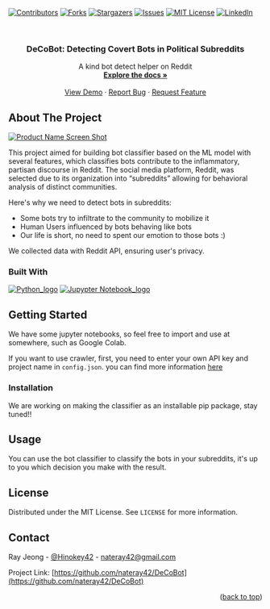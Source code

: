 <a name="readme-top"></a>
<!--
*** Thanks for checking out the Best-README-Template. If you have a suggestion
*** that would make this better, please fork the repo and create a pull request
*** or simply open an issue with the tag "enhancement".
*** Don't forget to give the project a star!
*** Thanks again! Now go create something AMAZING! :D
-->



<!-- PROJECT SHIELDS -->
<!--
*** I'm using markdown "reference style" links for readability.
*** Reference links are enclosed in brackets [ ] instead of parentheses ( ).
*** See the bottom of this document for the declaration of the reference variables
*** for contributors-url, forks-url, etc. This is an optional, concise syntax you may use.
*** https://www.markdownguide.org/basic-syntax/#reference-style-links
-->
[![Contributors][contributors-shield]][contributors-url] [![Forks][forks-shield]][forks-url] [![Stargazers][stars-shield]][stars-url] [![Issues][issues-shield]][issues-url] [![MIT License][license-shield]][license-url] [![LinkedIn][linkedin-shield]][linkedin-url]



<!-- PROJECT LOGO -->
<br />
<div align="center">
  <!-- <a href="https://github.com/nateray42/DeCoBot">
    <img src="images/logo.png" alt="Logo" width="80" height="80">
  </a> -->

  <h3 align="center">DeCoBot: Detecting Covert Bots in Political Subreddits</h3>

  <p align="center">
    A kind bot detect helper on Reddit
    <br />
    <a href="https://github.com/nateray42/DeCoBot"><strong>Explore the docs »</strong></a>
    <br />
    <br />
    <a href="https://ptcd.cargo.site/DeCoBot">View Demo</a>
    ·
    <a href="https://github.com/nateray42/DeCoBot/issues">Report Bug</a>
    ·
    <a href="https://github.com/nateray42/DeCoBot/issues">Request Feature</a>
  </p>
</div>



<!-- TABLE OF CONTENTS -->
<!-- <details>
  <summary>Table of Contents</summary>
  <ol>
    <li>
      <a href="#about-the-project">About The Project</a>
      <ul>
        <li><a href="#built-with">Built With</a></li>
      </ul>
    </li>
    <li>
      <a href="#getting-started">Getting Started</a>
      <ul>
        <li><a href="#prerequisites">Prerequisites</a></li>
        <li><a href="#installation">Installation</a></li>
      </ul>
    </li>
    <li><a href="#usage">Usage</a></li>
    <li><a href="#roadmap">Roadmap</a></li>
    <li><a href="#contributing">Contributing</a></li>
    <li><a href="#license">License</a></li>
    <li><a href="#contact">Contact</a></li>
    <li><a href="#acknowledgments">Acknowledgments</a></li>
  </ol>
</details> -->



<!-- ABOUT THE PROJECT -->
## About The Project

[![Product Name Screen Shot][product-screenshot]](https://imgur.com/qdY14Ui)

This project aimed for building bot classifier based on the ML model with several features, which classifies bots contribute to the inflammatory, partisan discourse in Reddit. The social media platform, Reddit, was selected due to its organization into “subreddits” allowing for behavioral analysis of distinct communities.


Here's why we need to detect bots in subreddits:
* Some bots try to infiltrate to the community to mobilize it
* Human Users influenced by bots behaving like bots
* Our life is short, no need to spent our emotion to those bots :)

We collected data with Reddit API, ensuring user's privacy.

<!-- <p align="right">(<a href="#readme-top">back to top</a>)</p> -->



### Built With

<!-- This section should list any major frameworks/libraries used to bootstrap your project. Leave any add-ons/plugins for the acknowledgements section. Here are a few examples. -->

[![Python_logo][Python]][Python-url] [![Jupypter Notebook_logo][Jupyter Notebook]][Jupyter-url]

<!-- <p align="right">(<a href="#readme-top">back to top</a>)</p> -->



<!-- GETTING STARTED -->
## Getting Started

We have some jupyter notebooks, so feel free to import and use at somewhere, such as Google Colab.

If you want to use crawler, first, you need to enter your own API key and project name in `config.json`.
you can find more information [here](https://www.reddit.com/dev/api/)

<!-- ### Prerequisites

This is an example of how to list things you need to use the software and how to install them.
* npm
  ```sh
  npm install npm@latest -g
  ``` -->

### Installation

We are working on making the classifier as an installable pip package, stay tuned!!

<!-- 1. Get a free API Key at [https://example.com](https://example.com)
2. Clone the repo
   ```sh
   git clone https://github.com/your_username_/Project-Name.git
   ```
3. Install NPM packages
   ```sh
   npm install
   ```
4. Enter your API in `config.js`
   ```js
   const API_KEY = 'ENTER YOUR API';
   ```

<p align="right">(<a href="#readme-top">back to top</a>)</p> -->



<!-- USAGE EXAMPLES -->
## Usage

You can use the bot classifier to classify the bots in your subreddits, it's up to you which decision you make with the result.

<!-- _For more examples, please refer to the [Documentation](https://example.com)_ -->

<!-- <p align="right">(<a href="#readme-top">back to top</a>)</p> -->



<!-- ROADMAP -->
<!-- ## Roadmap

- [x] Add Changelog
- [x] Add back to top links
- [ ] Add Additional Templates w/ Examples
- [ ] Add "components" document to easily copy & paste sections of the readme


See the [open issues](https://github.com/nateray42/DeCoBot/issues) for a full list of proposed features (and known issues).

<p align="right">(<a href="#readme-top">back to top</a>)</p> -->



<!-- CONTRIBUTING -->
<!-- ## Contributing

Contributions are what make the open source community such an amazing place to learn, inspire, and create. Any contributions you make are **greatly appreciated**.

If you have a suggestion that would make this better, please fork the repo and create a pull request. You can also simply open an issue with the tag "enhancement".
Don't forget to give the project a star! Thanks again!

1. Fork the Project
2. Create your Feature Branch (`git checkout -b feature/AmazingFeature`)
3. Commit your Changes (`git commit -m 'Add some AmazingFeature'`)
4. Push to the Branch (`git push origin feature/AmazingFeature`)
5. Open a Pull Request

<p align="right">(<a href="#readme-top">back to top</a>)</p> -->



<!-- LICENSE -->
## License

Distributed under the MIT License. See `LICENSE` for more information.

<!-- <p align="right">(<a href="#readme-top">back to top</a>)</p> -->



<!-- CONTACT -->
## Contact

Ray Jeong - [@Hinokey42](https://twitter.com/Hinokey42) - nateray42@gmail.com

Project Link: [https://github.com/nateray42/DeCoBot](https://github.com/nateray42/DeCoBot)

<p align="right">(<a href="#readme-top">back to top</a>)</p>



<!-- ACKNOWLEDGMENTS -->
<!-- ## Acknowledgments

Use this space to list resources you find helpful and would like to give credit to. I've included a few of my favorites to kick things off!

* [Choose an Open Source License](https://choosealicense.com)
* [GitHub Emoji Cheat Sheet](https://www.webpagefx.com/tools/emoji-cheat-sheet)
* [Malven's Flexbox Cheatsheet](https://flexbox.malven.co/)
* [Malven's Grid Cheatsheet](https://grid.malven.co/)
* [Img Shields](https://shields.io)
* [GitHub Pages](https://pages.github.com)
* [Font Awesome](https://fontawesome.com)
* [React Icons](https://react-icons.github.io/react-icons/search)

<p align="right">(<a href="#readme-top">back to top</a>)</p> -->



<!-- MARKDOWN LINKS & IMAGES -->
<!-- https://www.markdownguide.org/basic-syntax/#reference-style-links -->
[contributors-shield]: https://img.shields.io/github/contributors/nateray42/DeCoBot.svg?style=for-the-badge
[contributors-url]: https://github.com/nateray42/DeCoBot/graphs/contributors
[forks-shield]: https://img.shields.io/github/forks/nateray42/DeCoBot.svg?style=for-the-badge
[forks-url]: https://github.com/nateray42/DeCoBot/network/members
[stars-shield]: https://img.shields.io/github/stars/nateray42/DeCoBot.svg?style=for-the-badge
[stars-url]: https://github.com/nateray42/DeCoBot/stargazers
[issues-shield]: https://img.shields.io/github/issues/nateray42/DeCoBot.svg?style=for-the-badge
[issues-url]: https://github.com/nateray42/DeCoBot/issues
[license-shield]: https://img.shields.io/github/license/nateray42/DeCoBot.svg?style=for-the-badge
[license-url]: https://github.com/nateray42/DeCoBot/blob/main/LICENSE
[linkedin-shield]: https://img.shields.io/badge/-LinkedIn-black.svg?style=for-the-badge&logo=linkedin&colorB=555
[linkedin-url]: https://linkedin.com/in/hinokey
[product-screenshot]: https://i.imgur.com/qdY14Ui.png
[Next.js]: https://img.shields.io/badge/next.js-000000?style=for-the-badge&logo=nextdotjs&logoColor=white
[Next-url]: https://nextjs.org/
[React.js]: https://img.shields.io/badge/React-20232A?style=for-the-badge&logo=react&logoColor=61DAFB
[React-url]: https://reactjs.org/
[Vue.js]: https://img.shields.io/badge/Vue.js-35495E?style=for-the-badge&logo=vuedotjs&logoColor=4FC08D
[Vue-url]: https://vuejs.org/
[Angular.io]: https://img.shields.io/badge/Angular-DD0031?style=for-the-badge&logo=angular&logoColor=white
[Angular-url]: https://angular.io/
[Svelte.dev]: https://img.shields.io/badge/Svelte-4A4A55?style=for-the-badge&logo=svelte&logoColor=FF3E00
[Svelte-url]: https://svelte.dev/
[Laravel.com]: https://img.shields.io/badge/Laravel-FF2D20?style=for-the-badge&logo=laravel&logoColor=white
[Laravel-url]: https://laravel.com
[Python]: https://img.shields.io/badge/python-3670A0?style=for-the-badge&logo=python&logoColor=ffdd54
[Python-url]: https://www.python.org/
[Jupyter Notebook]: https://img.shields.io/badge/jupyter-%23FA0F00.svg?style=for-the-badge&logo=jupyter&logoColor=white
[Jupyter-url]: https://jupyter.org/